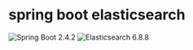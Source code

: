 # spring boot elasticsearch 

![Spring Boot 2.4.2](https://img.shields.io/badge/Spring%20Boot-2.4.2-brightgreen)
![Elasticsearch 6.8.8](https://img.shields.io/badge/Elasticsearch-6.8.8-yellow)